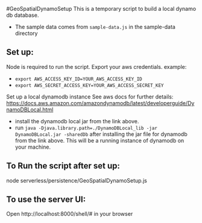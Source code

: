 #GeoSpatialDynamoSetup
This is a temporary script to build a local dynamo db database.
* The sample data comes from `sample-data.js` in the sample-data directory

## Set up:
Node is required to run the script.
Export your aws credentials.
example:
* `export AWS_ACCESS_KEY_ID=YOUR_AWS_ACCESS_KEY_ID`
* `export AWS_SECRET_ACCESS_KEY=YOUR_AWS_ACCESS_SECRET_KEY`

Set up a local dynamodb instance
See aws docs for further details: https://docs.aws.amazon.com/amazondynamodb/latest/developerguide/DynamoDBLocal.html
* install the dynamodb local jar from the link above.
* run `java -Djava.library.path=./DynamoDBLocal_lib -jar DynamoDBLocal.jar -sharedDb` after installing the jar file for dynamodb from the link above. This will be a running instance of dynamodb on your machine.

## To Run the script after set up:
node serverless/persistence/GeoSpatialDynamoSetup.js

## To use the server UI:
Open http://localhost:8000/shell/# in your browser
